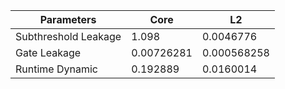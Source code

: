 | Parameters | Core | L2 |
| --- | --- | --- |
| Subthreshold Leakage | 1.098 | 0.0046776 |
| Gate Leakage | 0.00726281 | 0.000568258 |
| Runtime Dynamic | 0.192889 | 0.0160014 |
